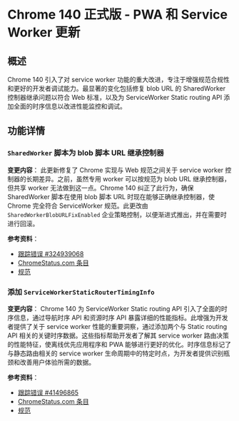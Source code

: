 # Chrome 140 正式版 - PWA 和 Service Worker 更新

## 概述

Chrome 140 引入了对 service worker 功能的重大改进，专注于增强规范合规性和更好的开发者调试能力。最显著的变化包括修复 blob URL 的 SharedWorker 控制器继承问题以符合 Web 标准，以及为 ServiceWorker Static routing API 添加全面的时序信息以改进性能监控和调试。

## 功能详情

### `SharedWorker` 脚本为 blob 脚本 URL 继承控制器

**变更内容**：
此更新修复了 Chrome 实现与 Web 规范之间关于 service worker 控制器的长期差异。之前，虽然专用 worker 可以按规范为 blob URL 继承控制器，但共享 worker 无法做到这一点。Chrome 140 纠正了此行为，确保 SharedWorker 脚本在使用 blob 脚本 URL 时现在能够正确继承控制器，使 Chrome 完全符合 ServiceWorker 规范。此更改由 `SharedWorkerBlobURLFixEnabled` 企业策略控制，以便渐进式推出，并在需要时进行回滚。

**参考资料**：
- [跟踪错误 #324939068](https://issues.chromium.org/issues/324939068)
- [ChromeStatus.com 条目](https://chromestatus.com/feature/5137897664806912)
- [规范](https://w3c.github.io/ServiceWorker/#control-and-use-worker-client)

### 添加 `ServiceWorkerStaticRouterTimingInfo`

**变更内容**：
Chrome 140 为 ServiceWorker Static routing API 引入了全面的时序信息，通过导航时序 API 和资源时序 API 暴露详细的性能指标。此增强为开发者提供了关于 service worker 性能的重要洞察，通过添加两个与 Static routing API 相关的关键时序数据。这些指标帮助开发者了解其 service worker 路由决策的性能特征，使离线优先应用程序和 PWA 能够进行更好的优化。时序信息标记了与静态路由相关的 service worker 生命周期中的特定时点，为开发者提供识别瓶颈和改善用户体验所需的数据。

**参考资料**：
- [跟踪错误 #41496865](https://issues.chromium.org/issues/41496865)
- [ChromeStatus.com 条目](https://chromestatus.com/feature/6309742380318720)
- [规范](https://github.com/w3c/ServiceWorker)